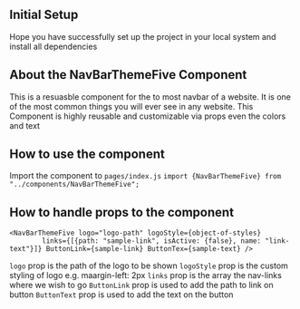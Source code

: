 ## Initial Setup

Hope you have successfully set up the project in your local system and install all dependencies

## About the NavBarThemeFive Component

This is a resuasble component for the to most navbar of a website. It is one of the most common things you will ever see in any website. This Component is highly reusable and customizable via props even the colors and text

## How to use the component

Import the component to `pages/index.js`
`import {NavBarThemeFive} from "../components/NavBarThemeFive";`

## How to handle props to the component

```
<NavBarThemeFive logo="logo-path" logoStyle={object-of-styles}
        links={[{path: "sample-link", isActive: {false}, name: "link-text"}]} ButtonLink={sample-link} ButtonTex={sample-text} />
```

`logo` prop is the path of the logo to be shown
`logoStyle` prop is the custom styling of logo e.g. maargin-left: 2px
`links` prop is the array the nav-links where we wish to go
`ButtonLink` prop is used to add the path to link on button
`ButtonText` prop is used to add the text on the button
